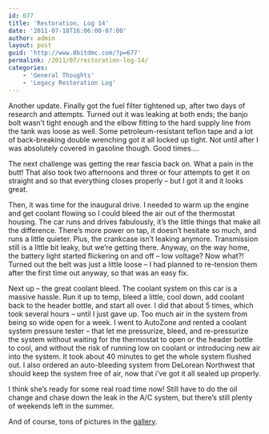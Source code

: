 ```yaml
---
id: 677
title: 'Restoration, Log 14'
date: '2011-07-18T16:06:00-07:00'
author: admin
layout: post
guid: 'http://www.8bitdmc.com/?p=677'
permalink: /2011/07/restoration-log-14/
categories:
    - 'General Thoughts'
    - 'Legacy Restoration Log'
---
```


Another update. Finally got the fuel filter tightened up, after two days of research and attempts. Turned out it was leaking at both ends; the banjo bolt wasn’t tight enough and the elbow fitting to the hard supply line from the tank was loose as well. Some petroleum-resistant teflon tape and a lot of back-breaking double wrenching got it all locked up tight. Not until after I was absolutely covered in gasoline though. Good times….

The next challenge was getting the rear fascia back on. What a pain in the butt! That also took two afternoons and three or four attempts to get it on straight and so that everything closes properly – but I got it and it looks great.

Then, it was time for the inaugural drive. I needed to warm up the engine and get coolant flowing so I could bleed the air out of the thermostat housing. The car runs and drives fabulously, it’s the little things that make all the difference. There’s more power on tap, it doesn’t hesitate so much, and runs a little quieter. Plus, the crankcase isn’t leaking anymore. Transmission still is a little bit leaky, but we’re getting there. Anyway, on the way home, the battery light started flickering on and off – low voltage? Now what?! Turned out the belt was just a little loose – I had planned to re-tension them after the first time out anyway, so that was an easy fix.

Next up – the great coolant bleed. The coolant system on this car is a massive hassle. Run it up to temp, bleed a little, cool down, add coolant back to the header bottle, and start all over. I did that about 5 times, which took several hours – until I just gave up. Too much air in the system from being so wide open for a week. I went to AutoZone and rented a coolant system pressure tester – that let me pressurize, bleed, and re-pressurize the system without waiting for the thermostat to open or the header bottle to cool, and without the risk of running low on coolant or introducing new air into the system. It took about 40 minutes to get the whole system flushed out. I also ordered an auto-bleeding system from DeLorean Northwest that should keep the system free of air, now that i’ve got it all sealed up properly.

I think she’s ready for some real road time now! Still have to do the oil change and chase down the leak in the A/C system, but there’s still plenty of weekends left in the summer.

And of course, tons of pictures in the [gallery](https://www.orangeoblivion.com/gallery/index.php?/category/repair-log-details-of-repairs-made).